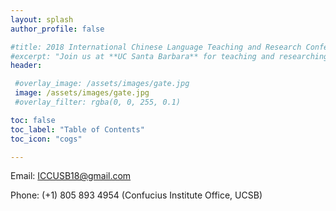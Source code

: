 ```yaml
---
layout: splash
author_profile: false

#title: 2018 International Chinese Language Teaching and Research Conference Nov.10-11
#excerpt: "Join us at **UC Santa Barbara** for teaching and researching in the area of Chinese language"
header: 

 #overlay_image: /assets/images/gate.jpg
 image: /assets/images/gate.jpg
 #overlay_filter: rgba(0, 0, 255, 0.1)

toc: false
toc_label: "Table of Contents"
toc_icon: "cogs"

---
```

Email: <a href="mailto:ICCUSB18@gmail.com">ICCUSB18@gmail.com</a>

Phone: (+1) 805 893 4954 (Confucius Institute Office, UCSB)

